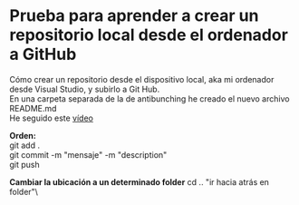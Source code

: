 # Prueba para aprender a crear un repositorio local desde el ordenador a GitHub

Cómo crear un repositorio desde el dispositivo local, aka mi ordenador desde Visual Studio, y subirlo a Git Hub. \
En una carpeta separada de la de antibunching he creado el nuevo archivo README.md \
He seguido este [vídeo](https://youtu.be/RGOj5yH7evk)

**Orden:** \
git add .\
git commit -m "mensaje" -m "description" \
git push

**Cambiar la ubicación a un determinado folder**
cd .. "ir hacia atrás en folder"\

